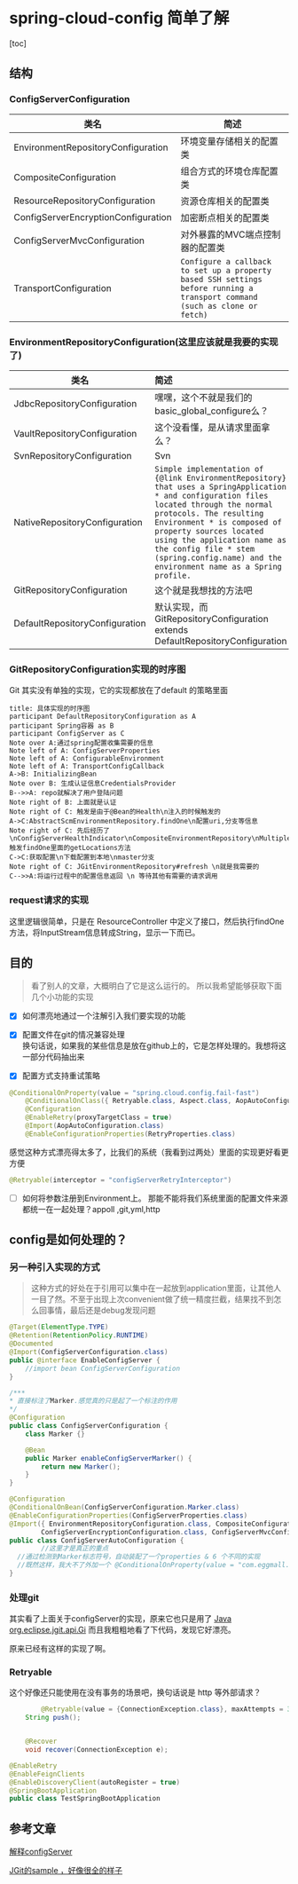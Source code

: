 # spring-cloud-config 简单了解


[toc]

## 结构

### **ConfigServerConfiguration**

|                 类名                 |                                                                简述                                                                |
| ----------------------------------- | --------------------------------------------------------------------------------------------------------------------------------- |
| EnvironmentRepositoryConfiguration  | 环境变量存储相关的配置类                                                                                                              |
| CompositeConfiguration              | 组合方式的环境仓库配置类                                                                                                              |
| ResourceRepositoryConfiguration     | 资源仓库相关的配置类                                                                                                                 |
| ConfigServerEncryptionConfiguration | 加密断点相关的配置类                                                                                                                 |
| ConfigServerMvcConfiguration        | 对外暴露的MVC端点控制器的配置类                                                                                                       |
| TransportConfiguration              | ```Configure a callback to set up a property based SSH settings before running a transport command (such as clone or fetch)``` |

### **EnvironmentRepositoryConfiguration**(这里应该就是我要的实现了)

| 类名                           | 简述                                                         |
| ------------------------------ | :----------------------------------------------------------- |
| JdbcRepositoryConfiguration    | 嘿嘿，这个不就是我们的basic_global_configure么？             |
| VaultRepositoryConfiguration   | 这个没看懂，是从请求里面拿么？                               |
| SvnRepositoryConfiguration     | Svn                                                          |
| NativeRepositoryConfiguration  | ```Simple implementation of {@link EnvironmentRepository} that uses a SpringApplication * and configuration files located through the normal protocols. The resulting Environment * is composed of property sources located using the application name as the config file * stem (spring.config.name) and the environment name as a Spring profile.``` |
| GitRepositoryConfiguration     | 这个就是我想找的方法吧                                       |
| DefaultRepositoryConfiguration | 默认实现，而 GitRepositoryConfiguration extends DefaultRepositoryConfiguration |



### GitRepositoryConfiguration实现的时序图

Git 其实没有单独的实现，它的实现都放在了default 的策略里面

``` flowchart
title: 具体实现的时序图
participant DefaultRepositoryConfiguration as A
participant Spring容器 as B
participant ConfigServer as C
Note over A:通过spring配置收集需要的信息
Note left of A: ConfigServerProperties
Note left of A: ConfigurableEnvironment 
Note left of A: TransportConfigCallback
A->B: InitializingBean
Note over B: 生成认证信息CredentialsProvider
B-->>A: repo就解决了用户登陆问题
Note right of B: 上面就是认证
Note right of C: 触发是由于@Bean的Health\n注入的时候触发的
A->C:AbstractScmEnvironmentRepository.findOne\n配置uri,分支等信息
Note right of C: 先后经历了\nConfigServerHealthIndicator\nCompositeEnvironmentRepository\nMultipleEnvironmentRepository\nAbstractScmEnvironmentRepository\nMultipleEnvironmentRepository\nJGitEnvironmentRepository\n触发findOne里面的getLocations方法
C->C:获取配置\n下载配置到本地\nmaster分支
Note right of C: JGitEnvironmentRepository#refresh \n就是我需要的
C-->>A:将运行过程中的配置信息返回 \n 等待其他有需要的请求调用
```







### request请求的实现

这里逻辑很简单，只是在 ResourceController 中定义了接口，然后执行findOne方法，将InputStream信息转成String，显示一下而已。





## 目的

> 看了别人的文章，大概明白了它是这么运行的。
> 所以我希望能够获取下面几个小功能的实现

- [x] 如何漂亮地通过一个注解引入我们要实现的功能
- [x] 配置文件在git的情况兼容处理       
  换句话说，如果我的某些信息是放在github上的，它是怎样处理的。我想将这一部分代码抽出来

- [x] 配置方式支持重试策略 

``` java
@ConditionalOnProperty(value = "spring.cloud.config.fail-fast")
	@ConditionalOnClass({ Retryable.class, Aspect.class, AopAutoConfiguration.class })
	@Configuration
	@EnableRetry(proxyTargetClass = true)
	@Import(AopAutoConfiguration.class)
	@EnableConfigurationProperties(RetryProperties.class)
```

感觉这种方式漂亮得太多了，比我们的系统（我看到过两处）里面的实现更好看更方便

```java
@Retryable(interceptor = "configServerRetryInterceptor")
```

- [ ] 如何将参数注册到Environment上。  那能不能将我们系统里面的配置文件来源都统一在一起处理？appoll ,git,yml,http





## config是如何处理的？







### 另一种引入实现的方式

> 这种方式的好处在于引用可以集中在一起放到application里面，让其他人一目了然。不至于出现上次convenient做了统一精度拦截，结果找不到怎么回事情，最后还是debug发现问题

```java
@Target(ElementType.TYPE)
@Retention(RetentionPolicy.RUNTIME)
@Documented
@Import(ConfigServerConfiguration.class)
public @interface EnableConfigServer {
	//import bean ConfigServerConfiguration
}
```

```java
/***
* 直接标注了Marker.感觉真的只是起了一个标注的作用
*/
@Configuration
public class ConfigServerConfiguration {
	class Marker {}

	@Bean
	public Marker enableConfigServerMarker() {
		return new Marker();
	}
}
```

```java
@Configuration
@ConditionalOnBean(ConfigServerConfiguration.Marker.class)
@EnableConfigurationProperties(ConfigServerProperties.class)
@Import({ EnvironmentRepositoryConfiguration.class, CompositeConfiguration.class, ResourceRepositoryConfiguration.class,
		ConfigServerEncryptionConfiguration.class, ConfigServerMvcConfiguration.class, TransportConfiguration.class })
public class ConfigServerAutoConfiguration {
		//这里才是真正的重点
  //通过检测到Marker标志符号，自动装配了一个properties & 6 个不同的实现
  //既然这样，我大不了外加一个 @ConditionalOnProperty(value = "com.eggmall.quotation.versionA.enable", matchIfMissing = false) 是不是就能实现在数据库里面改配置，然后走不同的逻辑了？ 这么粗粗地一想，好像还真可以哎。
}
```





### 处理git

其实看了上面关于configServer的实现，原来它也只是用了 [Java org.eclipse.jgit.api.Gi](https://www.kutu66.com/Java_API_Classes/article_69864) 而且我粗粗地看了下代码，发现它好漂亮。

原来已经有这样的实现了啊。





### Retryable

这个好像还只能使用在没有事务的场景吧，换句话说是 http 等外部请求？

```java
		@Retryable(value = {ConnectionException.class}, maxAttempts = 3)
    String push();


    @Recover
    void recover(ConnectionException e);
```

```java
@EnableRetry
@EnableFeignClients
@EnableDiscoveryClient(autoRegister = true)
@SpringBootApplication
public class TestSpringBootApplication 
```





## 参考文章

[解释configServer](https://blog.csdn.net/sinat_25518349/article/details/86323476)

[JGit的sample ，好像很全的样子](https://github.com/centic9/jgit-cookbook)